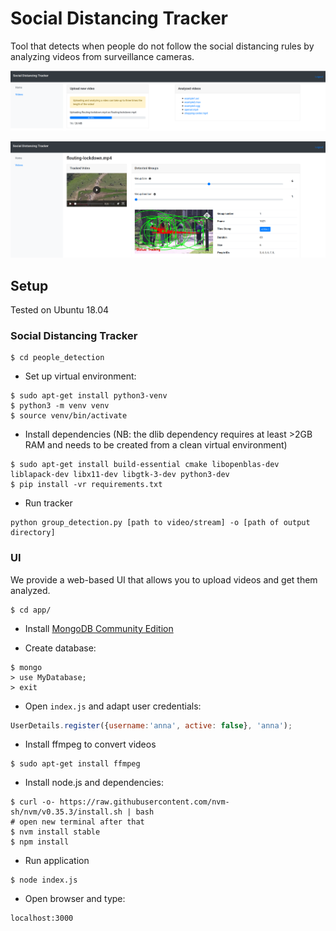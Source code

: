 # Social Distancing Tracker
Tool that detects when people do not follow the social distancing rules by analyzing videos from
surveillance cameras.

![UI](screenshots/videos-page.png)

![UI](screenshots/video-page.png)

## Setup

Tested on Ubuntu 18.04

### Social Distancing Tracker
```shell script
$ cd people_detection
```

* Set up virtual environment:
```shell script
$ sudo apt-get install python3-venv
$ python3 -m venv venv
$ source venv/bin/activate
```
* Install dependencies (NB: the dlib dependency requires at least >2GB RAM and needs to be created from a clean
                        virtual environment)
```shell script
$ sudo apt-get install build-essential cmake libopenblas-dev liblapack-dev libx11-dev libgtk-3-dev python3-dev
$ pip install -vr requirements.txt
```
* Run tracker
```shell script
python group_detection.py [path to video/stream] -o [path of output directory]
```

### UI
We provide a web-based UI that allows you to upload videos and get them analyzed.

```
$ cd app/
```

* Install [MongoDB Community Edition](https://docs.mongodb.com/manual/tutorial/install-mongodb-on-ubuntu/)

* Create database:
```shell script
$ mongo
> use MyDatabase;
> exit
```

* Open `index.js` and adapt user credentials:
```javascript
UserDetails.register({username:'anna', active: false}, 'anna');
```

* Install ffmpeg to convert videos
```shell script
$ sudo apt-get install ffmpeg
```

* Install node.js and dependencies:
```shell script
$ curl -o- https://raw.githubusercontent.com/nvm-sh/nvm/v0.35.3/install.sh | bash
# open new terminal after that
$ nvm install stable
$ npm install
```
* Run application
```
$ node index.js
```
* Open browser and type:
```
localhost:3000
```
